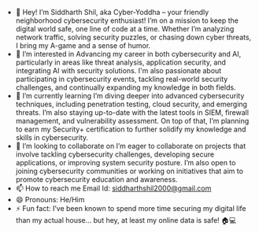 - 👋 Hey! I’m Siddharth Shil, aka Cyber-Yoddha – your friendly neighborhood cybersecurity enthusiast!
I’m on a mission to keep the digital world safe, one line of code at a time. Whether I’m analyzing network traffic, solving security puzzles, or chasing down cyber threats, I bring my A-game and a sense of humor.
- 👀 I’m interested in
Advancing my career in both cybersecurity and AI, particularly in areas like threat analysis, application security, and integrating AI with security solutions. I'm also passionate about participating in cybersecurity events, tackling real-world security challenges, and continually expanding my knowledge in both fields.
- 🌱 I’m currently learning 
I’m diving deeper into advanced cybersecurity techniques, including penetration testing, cloud security, and emerging threats. I’m also staying up-to-date with the latest tools in SIEM, firewall management, and vulnerability assessment. On top of that, I’m planning to earn my Security+ certification to further solidify my knowledge and skills in cybersecurity.
- 💞️ I’m looking to collaborate on
  I’m eager to collaborate on projects that involve tackling cybersecurity challenges, developing secure applications, or improving system security posture. I’m also open to joining cybersecurity communities or working on initiatives that aim to promote cybersecurity education and awareness.
- 📫 How to reach me
  Email Id: siddharthshil2000@gmail.com
- 😄 Pronouns: He/Him
- ⚡ Fun fact:
  I’ve been known to spend more time securing my digital life than my actual house... but hey, at least my online data is safe! 🏠💻

<!---
Cyber-Yoddha/Cyber-Yoddha is a ✨ special ✨ repository because its `README.md` (this file) appears on your GitHub profile.
You can click the Preview link to take a look at your changes.
--->
